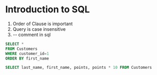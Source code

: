 # Introduction to SQL

1. Order of Clause is important
2. Query is case insensitive
3. -- comment in sql

```sql
SELECT *
FROM Customers
WHERE customer_id=1
ORDER BY first_name
```

```sql
SELECT last_name, first_name, points, points * 10 FROM Customers
```
